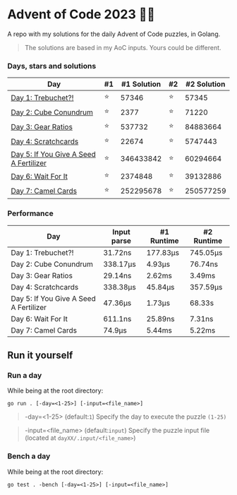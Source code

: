 # Advent of Code 2023 🎄🎁
A repo with my solutions for the daily Advent of Code puzzles, in Golang.

> The solutions are based in my AoC inputs. Yours could be different.

### Days, stars and solutions 
| Day                                                       | #1 | #1 Solution | #2 | #2 Solution |
|-----------------------------------------------------------|----|-------------|----|-------------|
| [Day 1: Trebuchet?!](day-01/main.go)                      | ⭐ | 57346      | ⭐ | 57345       |
| [Day 2: Cube Conundrum](day-02/main.go)                   | ⭐ | 2377       | ⭐ | 71220       |
| [Day 3: Gear Ratios](day-03/main.go)                     	| ⭐ | 537732     | ⭐ | 84883664    |
| [Day 4: Scratchcards](day-04/main.go)                    	| ⭐ | 22674      | ⭐ | 5747443     |
| [Day 5: If You Give A Seed A Fertilizer](day-05/main.go)  | ⭐ | 346433842  | ⭐ | 60294664    |
| [Day 6: Wait For It](day-06/main.go)                      | ⭐ | 2374848    | ⭐ | 39132886    |
| [Day 7: Camel Cards](day-07/main.go)                      | ⭐ | 252295678  | ⭐ | 250577259   |

### Performance
| Day                                    | Input parse | #1 Runtime | #2 Runtime |
|----------------------------------------|-------------|------------|------------|
| Day 1: Trebuchet?!                     | 31.72ns     | 177.83μs   | 745.05μs   |
| Day 2: Cube Conundrum                  | 338.17μs    | 4.93μs     | 76.74ns    |
| Day 3: Gear Ratios                     | 29.14ns     | 2.62ms     | 3.49ms     |
| Day 4: Scratchcards                    | 338.38μs    | 45.84μs    | 357.59μs   |
| Day 5: If You Give A Seed A Fertilizer | 47.36μs     | 1.73μs     | 68.33s     |
| Day 6: Wait For It                     | 611.1ns     | 25.89ns    | 7.31ns     |
| Day 7: Camel Cards                     | 74.9μs      | 5.44ms     | 5.22ms     |

## Run it yourself
### Run a day 
While being at the root directory:
```
go run . [-day=<1-25>] [-input=<file_name>]
```
> -day=<1-25> (default:`1`) Specify the day to execute the puzzle `(1-25)`

> -input=<file_name> (default:`input`) Specify the puzzle input file (located at `dayXX/.input/<file_name>`)
### Bench a day
While being at the root directory:
```
go test . -bench [-day=<1-25>] [-input=<file_name>]
```
